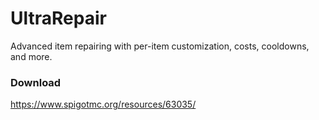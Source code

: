 # UltraRepair
Advanced item repairing with per-item customization, costs, cooldowns, and more.

### Download
https://www.spigotmc.org/resources/63035/
